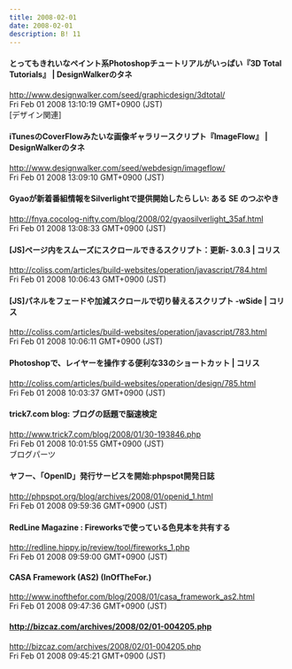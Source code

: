 ```yaml
---
title: 2008-02-01
date: 2008-02-01
description: B! 11
---
```


#### とってもきれいなペイント系Photoshopチュートリアルがいっぱい『3D Total Tutorials』 | DesignWalkerのタネ
http://www.designwalker.com/seed/graphicdesign/3dtotal/<br>
Fri Feb 01 2008 13:10:19 GMT+0900 (JST)<br>
[デザイン関連]


#### iTunesのCoverFlowみたいな画像ギャラリースクリプト『ImageFlow』 | DesignWalkerのタネ
http://www.designwalker.com/seed/webdesign/imageflow/<br>
Fri Feb 01 2008 13:09:10 GMT+0900 (JST)<br>


#### Gyaoが新着番組情報をSilverlightで提供開始したらしい: ある SE のつぶやき
http://fnya.cocolog-nifty.com/blog/2008/02/gyaosilverlight_35af.html<br>
Fri Feb 01 2008 13:08:33 GMT+0900 (JST)<br>


####   [JS]ページ内をスムーズにスクロールできるスクリプト：更新- 3.0.3 | コリス
http://coliss.com/articles/build-websites/operation/javascript/784.html<br>
Fri Feb 01 2008 10:06:43 GMT+0900 (JST)<br>


####   [JS]パネルをフェードや加減スクロールで切り替えるスクリプト -wSide | コリス
http://coliss.com/articles/build-websites/operation/javascript/783.html<br>
Fri Feb 01 2008 10:06:11 GMT+0900 (JST)<br>


####   Photoshopで、レイヤーを操作する便利な33のショートカット | コリス
http://coliss.com/articles/build-websites/operation/design/785.html<br>
Fri Feb 01 2008 10:03:37 GMT+0900 (JST)<br>


#### trick7.com blog: ブログの話題で脳速検定
http://www.trick7.com/blog/2008/01/30-193846.php<br>
Fri Feb 01 2008 10:01:55 GMT+0900 (JST)<br>
ブログパーツ


#### ヤフー、「OpenID」発行サービスを開始:phpspot開発日誌
http://phpspot.org/blog/archives/2008/01/openid_1.html<br>
Fri Feb 01 2008 09:59:36 GMT+0900 (JST)<br>


#### RedLine Magazine : Fireworksで使っている色見本を共有する
http://redline.hippy.jp/review/tool/fireworks_1.php<br>
Fri Feb 01 2008 09:59:00 GMT+0900 (JST)<br>


#### CASA Framework (AS2) (InOfTheFor.)
http://www.inofthefor.com/blog/2008/01/casa_framework_as2.html<br>
Fri Feb 01 2008 09:47:36 GMT+0900 (JST)<br>


#### http://bizcaz.com/archives/2008/02/01-004205.php
http://bizcaz.com/archives/2008/02/01-004205.php<br>
Fri Feb 01 2008 09:45:21 GMT+0900 (JST)<br>


